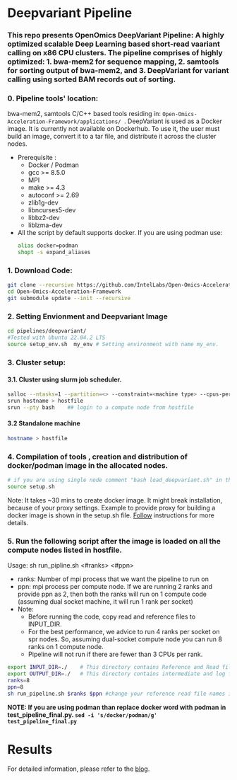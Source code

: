 # Deepvariant Pipeline
### This repo presents OpenOmics DeepVariant Pipeline: A highly optimized scalable Deep Learning based short-read vaariant calling on x86 CPU clusters. The pipeline comprises of highly optimized: 1. bwa-mem2 for sequence mapping, 2. samtools for sorting output of bwa-mem2, and 3. DeepVariant for variant calling using sorted BAM records out of sorting.

### 0. Pipeline tools' location:   
bwa-mem2, samtools C/C++ based tools residing in:
```Open-Omics-Acceleration-Framework/applications/ ```.
DeepVariant is used as a Docker image. It is currently not available on Dockerhub. To use it, the user must build an image, convert it to a tar file, and distribute it across the cluster nodes. 
   * Prerequisite :
        * Docker / Podman
        * gcc >= 8.5.0
        * MPI
        * make >= 4.3
        * autoconf >= 2.69
        * zlib1g-dev
        * libncurses5-dev
        * libbz2-dev
        * liblzma-dev
   * All the script by default supports docker. If you are using podman use:
     ```bash
     alias docker=podman
     shopt -s expand_aliases
     ```

### 1. Download Code:
```bash
git clone --recursive https://github.com/IntelLabs/Open-Omics-Acceleration-Framework.git
cd Open-Omics-Acceleration-Framework
git submodule update --init --recursive
```

### 2. Setting Envionment and Deepvariant Image
```bash
cd pipelines/deepvariant/
#Tested with Ubuntu 22.04.2 LTS
source setup_env.sh  my_env # Setting environment with name my_env. 
```
### 3. Cluster setup:  
#### 3.1.  Cluster using slurm job scheduler.
```bash
salloc --ntasks=1 --partition=<> --constraint=<machine type> --cpus-per-task=<cpus> --time=<node allocation time>
srun hostname > hostfile
srun --pty bash    ## login to a compute node from hostfile    
```  

#### 3.2 Standalone machine
```bash
hostname > hostfile
```

### 4. Compilation of tools , creation and distribution of docker/podman image in the allocated nodes.
```bash
# if you are using single node comment "bash load_deepvariant.sh" in the below script
source setup.sh 
```
Note: It takes ~30 mins to create docker image. It might break installation, because of your proxy settings. Example to provide proxy for building a docker image is shown in the setup.sh file. [Follow](https://docs.docker.com/network/proxy/) instructions for more details.

### 5. Run the following script after the image is loaded on all the compute nodes listed in hostfile.  
Usage: sh run_pipline.sh <#ranks> <#ppn>  
* ranks: Number of mpi process that we want the pipeline to run on  
* ppn: mpi process per compute node. If we are running 2 ranks and provide ppn as 2, then both the ranks will run on 1 compute code (assuming dual socket machine, it will run 1 rank per socket)  
* Note: 
	* Before running the code, copy read and reference files to INPUT_DIR.
	* For the best performance, we advice to run 4 ranks per socket on spr nodes. So, assuming dual-socket compute node you can run 8 ranks on 1 compute node.
 	* Pipeline will not run if there are fewer than 3 CPUs per rank. 	  

```bash 
export INPUT_DIR=./    # This directory contains Reference and Read files.
export OUTPUT_DIR=./   # This directory contains intermediate and log files.
ranks=8 
ppn=8
sh run_pipeline.sh $ranks $ppn #change your reference read file names inside the script.
```
**NOTE: If you are using podman than replace docker word with podman in test_pipeline_final.py. ```sed -i 's/docker/podman/g' test_pipeline_final.py ```**
# Results

For detailed information, please refer to the [blog](). 
